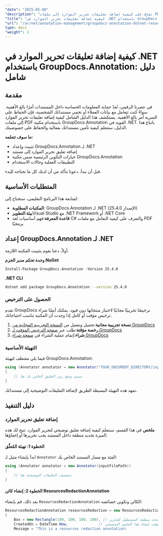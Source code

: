 ```yaml
---
"date": "2025-05-06"
"description": "تعرّف على كيفية إضافة تعليقات تحرير الموارد إلى ملفات PDF باستخدام GroupDocs.Annotation لـ .NET. احمِ معلوماتك الحساسة وعزز أمان مستنداتك بهذا الدليل المفصل."
"title": "كيفية إضافة تعليقات تحرير الموارد في .NET باستخدام GroupDocs.Annotation - دليل شامل"
"url": "/ar/net/annotation-management/groupdocs-annotation-dotnet-resource-redaction/"
type: docs
"weight": 1
---
```


# كيفية إضافة تعليقات تحرير الموارد في .NET باستخدام GroupDocs.Annotation: دليل شامل

## مقدمة

في عصرنا الرقمي، تُعدّ حماية المعلومات الحساسة داخل المستندات أمرًا بالغ الأهمية. سواءً كنت تتعامل مع بيانات العملاء أو تحمي مستنداتك الشخصية، فإن الحفاظ على السرية أمر بالغ الأهمية. يستكشف هذا الدليل الشامل كيفية إضافة تعليقات تحرير الموارد إلى ملفات PDF باستخدام مكتبة GroupDocs.Annotation القوية في .NET. باتباع هذا الدليل، ستتعلم كيفية تأمين مستنداتك بفعالية والحفاظ على خصوصيتك.

**ما سوف تتعلمه:**
- تثبيت وإعداد GroupDocs.Annotation لـ .NET
- إضافة تعليق تحرير الموارد إلى مستند
- خيارات التكوين الرئيسية ضمن مكتبة GroupDocs.Annotation
- التطبيقات العملية وحالات الاستخدام

قبل أن نبدأ، دعونا نتأكد من أن لديك كل ما تحتاجه للبدء.

## المتطلبات الأساسية

لمتابعة هذا البرنامج التعليمي، ستحتاج إلى:

- **المكتبات المطلوبة**: GroupDocs.Annotation لـ .NET (الإصدار 25.4.0)
- **بيئة التطوير**Visual Studio مع .NET Framework أو .NET Core
- **قاعدة المعرفة**:فهم أساسيات لغة C# والتعرف على كيفية التعامل مع ملفات PDF برمجيًا

## إعداد GroupDocs.Annotation لـ .NET

أولاً، دعنا نقوم بتثبيت المكتبة اللازمة.

**وحدة تحكم مدير الحزم NuGet**
```shell
Install-Package GroupDocs.Annotation -Version 25.4.0
```

**\.NET CLI**
```bash
dotnet add package GroupDocs.Annotation --version 25.4.0
```

### الحصول على الترخيص

تقدم GroupDocs ترخيصًا تجريبيًا مجانيًا لاختبار منتجاتها دون قيود. يمكنك أيضًا شراء ترخيص مؤقت أو كامل إذا وجدت أن المكتبة تناسب احتياجاتك.

1. **نسخة تجريبية مجانية**:تحميل وتفعيل من [النسخة التجريبية المجانية من GroupDocs](https://releases.groupdocs.com/annotation/net/)
2. **رخصة مؤقتة**:طلب عبر [صفحة الترخيص المؤقت لـ GroupDocs](https://purchase.groupdocs.com/temporary-license/)
3. **شراء**:إتمام عملية الشراء في [صفحة شراء GroupDocs](https://purchase.groupdocs.com/buy)

### التهيئة الأساسية

فيما يلي مقتطف لتهيئة GroupDocs.Annotation:

```csharp
using (Annotator annotator = new Annotator("YOUR_DOCUMENT_DIRECTORY/input.pdf"))
{
    // سيتم وضع رمز التعليق الخاص بك هنا.
}
```

تمهد هذه التهيئة البسيطة الطريق لإضافة التعليقات التوضيحية إلى مستنداتك.

## دليل التنفيذ

### إضافة تعليق تحرير الموارد

**ملخص**
في هذا القسم، سنتعلم كيفية إضافة تعليق توضيحي لتحرير الموارد. تتيح لك هذه الميزة تحديد منطقة داخل المستند يجب تحريرها أو إخفاؤها.

#### الخطوة 1: تهيئة المُعلّق
ابدأ بإنشاء مثيل لـ `Annotator` الفئة مع مسار المستند الخاص بك:

```csharp
using (Annotator annotator = new Annotator(inputFilePath))
{
    // سنضيف التعليقات التوضيحية هنا.
}
```

#### الخطوة 2: إنشاء كائن ResourcesRedactionAnnotation
بعد ذلك، قم بإنشاء `ResourcesRedactionAnnotation` الكائن وتكوين خصائصه:

```csharp
ResourcesRedactionAnnotation resourcesRedaction = new ResourcesRedactionAnnotation
{
    Box = new Rectangle(100, 100, 100, 100), // يحدد منطقة المستطيل للتحرير
    CreatedOn = DateTime.Now,              // يحدد وقت إنشاء هذا التعليق التوضيحي
    Message = "This is a resources redaction annotation\